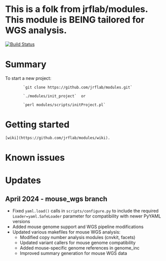 # This is a folk from jrflab/modules. This module is BEING tailored for WGS analysis.
[![Build Status](https://travis-ci.org/cBioPortal/cbioportal.svg?branch=master)](https://travis-ci.org/jrflab/modules)

# Summary
  To start a new project:

            `git clone https://github.com/jrflab/modules.git`

            `./modules/init_project`  or 

            `perl modules/scripts/initProject.pl` 


# Getting started
    [wiki](https://github.com/jrflab/modules/wiki).

# Known issues

# Updates

## April 2024 - mouse_wgs branch
- Fixed `yaml.load()` calls in `scripts/configure.py` to include the required `Loader=yaml.SafeLoader` parameter for compatibility with newer PyYAML versions
- Added mouse genome support and WGS pipeline modifications
- Updated various makefiles for mouse WGS analysis:
  - Modified copy number analysis modules (cnvkit, facets)
  - Updated variant callers for mouse genome compatibility
  - Added mouse-specific genome references in genome_inc
  - Improved summary generation for mouse WGS data
